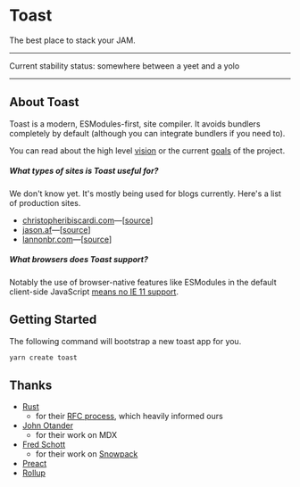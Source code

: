 # Toast

The best place to stack your JAM.

---

Current stability status: somewhere between a yeet and a yolo

---

## About Toast

Toast is a modern, ESModules-first, site compiler. It avoids bundlers completely
by default (although you can integrate bundlers if you need to).

You can read about the high level [vision](./VISION.md) or the current
[goals](./GOALS.md) of the project.

##### What types of sites is Toast useful for?

We don't know yet. It's mostly being used for blogs currently. Here's a list of
production sites.

- [christopheribiscardi.com](https://www.christopherbiscardi.com)—[[source](https://github.com/ChristopherBiscardi/christopherbiscardi.github.com)]
- [jason.af](https://www.jason.af/)—[[source](https://github.com/jlengstorf/jason.af)]
- [lannonbr.com](https://lannonbr.com/)—[[source](https://github.com/lannonbr/Portfolio)]

##### What browsers does Toast support?

Notably the use of browser-native features like ESModules in the default
client-side JavaScript
[means no IE 11 support](https://caniuse.com/#feat=es6-module).

## Getting Started

The following command will bootstrap a new toast app for you.

```sh
yarn create toast
```

## Thanks

- [Rust](https://www.rust-lang.org/)
  - for their [RFC process](https://github.com/rust-lang/rfcs), which heavily
    informed ours
- [John Otander](https://twitter.com/4lpine)
  - for their work on MDX
- [Fred Schott](https://twitter.com/FredKSchott)
  - for their work on [Snowpack](https://www.snowpack.dev/)
- [Preact](https://preactjs.com/)
- [Rollup](https://github.com/rollup)
